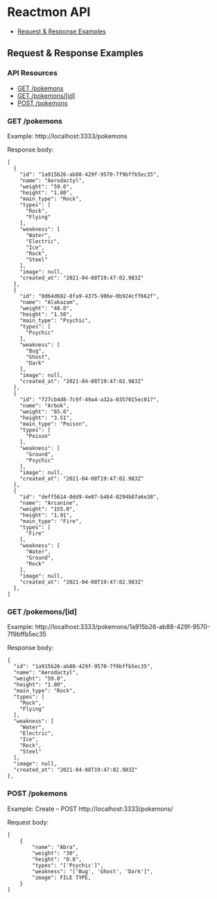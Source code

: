 # Reactmon API

* [Request & Response Examples](#request--response-examples)

## Request & Response Examples

### API Resources

  - [GET /pokemons](#get-pokemons)
  - [GET /pokemons/[id]](#get-pokemonsid)
  - [POST /pokemons](#post-pokemons)

### GET /pokemons

Example: http://localhost:3333/pokemons

Response body:

    [
      {
        "id": "1a915b26-ab88-429f-9570-7f9bffb5ec35",
        "name": "Aerodactyl",
        "weight": "59.0",
        "height": "1.80",
        "main_type": "Rock",
        "types": [
          "Rock",
          "Flying"
        ],
        "weakness": [
          "Water",
          "Electric",
          "Ice",
          "Rock",
          "Steel"
        ],
        "image": null,
        "created_at": "2021-04-08T19:47:02.983Z"
      },
      {
        "id": "0d64d682-8fa9-4375-986e-0b924cff662f",
        "name": "Alakazam",
        "weight": "48.0",
        "height": "1.50",
        "main_type": "Psychic",
        "types": [
          "Psychic"
        ],
        "weakness": [
          "Bug",
          "Ghost",
          "Dark"
        ],
        "image": null,
        "created_at": "2021-04-08T19:47:02.983Z"
      },
      {
        "id": "727cb4d8-7c9f-49a4-a32a-0357015ec017",
        "name": "Arbok",
        "weight": "65.0",
        "height": "3.51",
        "main_type": "Poison",
        "types": [
          "Poison"
        ],
        "weakness": [
          "Ground",
          "Psychic"
        ],
        "image": null,
        "created_at": "2021-04-08T19:47:02.983Z"
      },
      {
        "id": "deff5614-0dd9-4e07-b464-0294b07a6e38",
        "name": "Arcanine",
        "weight": "155.0",
        "height": "1.91",
        "main_type": "Fire",
        "types": [
          "Fire"
        ],
        "weakness": [
          "Water",
          "Ground",
          "Rock"
        ],
        "image": null,
        "created_at": "2021-04-08T19:47:02.983Z"
      },
    ]

### GET /pokemons/[id]

Example: http://localhost:3333/pokemons/1a915b26-ab88-429f-9570-7f9bffb5ec35

Response body:

    {
      "id": "1a915b26-ab88-429f-9570-7f9bffb5ec35",
      "name": "Aerodactyl",
      "weight": "59.0",
      "height": "1.80",
      "main_type": "Rock",
      "types": [
        "Rock",
        "Flying"
      ],
      "weakness": [
        "Water",
        "Electric",
        "Ice",
        "Rock",
        "Steel"
      ],
      "image": null,
      "created_at": "2021-04-08T19:47:02.983Z"
    },



### POST /pokemons

Example: Create – POST  http://localhost:3333/pokemons/

Request body:

    [
        {
            "name": "Abra",
            "weight": "30",
            "height": "0.8",
            "types": "['Psychic']",
            "weakness": "['Bug', 'Ghost', 'Dark']",
            "image": FILE TYPE,
        }
    ] 
